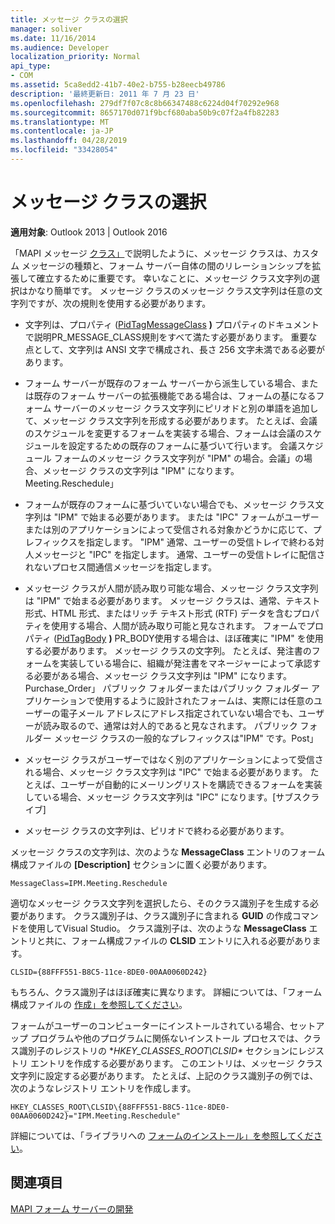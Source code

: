 ```yaml
---
title: メッセージ クラスの選択
manager: soliver
ms.date: 11/16/2014
ms.audience: Developer
localization_priority: Normal
api_type:
- COM
ms.assetid: 5ca8edd2-41b7-40e2-b755-b28eecb49786
description: '最終更新日: 2011 年 7 月 23 日'
ms.openlocfilehash: 279df7f07c8c8b66347488c6224d04f70292e968
ms.sourcegitcommit: 8657170d071f9bcf680aba50b9c07f2a4fb82283
ms.translationtype: MT
ms.contentlocale: ja-JP
ms.lasthandoff: 04/28/2019
ms.locfileid: "33428054"
---
```

# <a name="choosing-a-message-class"></a>メッセージ クラスの選択

  
  
**適用対象**: Outlook 2013 | Outlook 2016 
  
「MAPI メッセージ [クラス」](mapi-message-classes.md)で説明したように、メッセージ クラスは、カスタム メッセージの種類と、フォーム サーバー自体の間のリレーションシップを拡張して確立するために重要です。 幸いなことに、メッセージ クラス文字列の選択はかなり簡単です。 メッセージ クラスのメッセージ クラス文字列は任意の文字列ですが、次の規則を使用する必要があります。
  
- 文字列は、プロパティ ([PidTagMessageClass](pidtagmessageclass-canonical-property.md) **)** プロパティのドキュメントで説明PR_MESSAGE_CLASS規則をすべて満たす必要があります。 重要な点として、文字列は ANSI 文字で構成され、長さ 256 文字未満である必要があります。
    
- フォーム サーバーが既存のフォーム サーバーから派生している場合、または既存のフォーム サーバーの拡張機能である場合は、フォームの基になるフォーム サーバーのメッセージ クラス文字列にピリオドと別の単語を追加して、メッセージ クラス文字列を形成する必要があります。 たとえば、会議のスケジュールを変更するフォームを実装する場合、フォームは会議のスケジュールを設定するための既存のフォームに基づいて行います。 会議スケジュール フォームのメッセージ クラス文字列が "IPM" の場合。会議」の場合、メッセージ クラスの文字列は "IPM" になります。Meeting.Reschedule」
    
- フォームが既存のフォームに基づいていない場合でも、メッセージ クラス文字列は "IPM" で始まる必要があります。 または "IPC" フォームがユーザーまたは別のアプリケーションによって受信される対象かどうかに応じて、プレフィックスを指定します。 "IPM" 通常、ユーザーの受信トレイで終わる対人メッセージと "IPC" を指定します。 通常、ユーザーの受信トレイに配信されないプロセス間通信メッセージを指定します。
    
- メッセージ クラスが人間が読み取り可能な場合、メッセージ クラス文字列は "IPM" で始まる必要があります。 メッセージ クラスは、通常、テキスト形式、HTML 形式、またはリッチ テキスト形式 (RTF) データを含むプロパティを使用する場合、人間が読み取り可能と見なされます。 フォームでプロパティ ([PidTagBody](pidtagbody-canonical-property.md) **)** PR_BODY使用する場合は、ほぼ確実に "IPM" を使用する必要があります。 メッセージ クラスの文字列。 たとえば、発注書のフォームを実装している場合に、組織が発注書をマネージャーによって承認する必要がある場合、メッセージ クラス文字列は "IPM" になります。Purchase_Order」 パブリック フォルダーまたはパブリック フォルダー アプリケーションで使用するように設計されたフォームは、実際には任意のユーザーの電子メール アドレスにアドレス指定されていない場合でも、ユーザーが読み取るので、通常は対人的であると見なされます。 パブリック フォルダー メッセージ クラスの一般的なプレフィックスは"IPM" です。Post」 
    
- メッセージ クラスがユーザーではなく別のアプリケーションによって受信される場合、メッセージ クラス文字列は "IPC" で始まる必要があります。 たとえば、ユーザーが自動的にメーリングリストを購読できるフォームを実装している場合、メッセージ クラス文字列は "IPC" になります。[サブスクライブ]
    
- メッセージ クラスの文字列は、ピリオドで終わる必要があります。
    
メッセージ クラスの文字列は、次のような **MessageClass** エントリのフォーム構成ファイルの **[Description]** セクションに置く必要があります。 
  
 `MessageClass=IPM.Meeting.Reschedule`
  
適切なメッセージ クラス文字列を選択したら、そのクラス識別子を生成する必要があります。 クラス識別子は、クラス識別子に含まれる **GUID** の作成コマンドを使用してVisual Studio。 クラス識別子は、次のような **MessageClass** エントリと共に、フォーム構成ファイルの **CLSID** エントリに入れる必要があります。 
  
 `CLSID={88FFF551-B8C5-11ce-8DE0-00AA0060D242}`
  
もちろん、クラス識別子はほぼ確実に異なります。 詳細については、「フォーム構成ファイルの [作成」を参照してください](creating-a-form-configuration-file.md)。
  
フォームがユーザーのコンピューターにインストールされている場合、セットアップ プログラムや他のプログラムに関係ないインストール プロセスでは、クラス識別子のレジストリの **HKEY_CLASSES_ROOT\CLSID\** セクションにレジストリ エントリを作成する必要があります。 このエントリは、メッセージ クラス文字列に設定する必要があります。 たとえば、上記のクラス識別子の例では、次のようなレジストリ エントリを作成します。 
  
 `HKEY_CLASSES_ROOT\CLSID\{88FFF551-B8C5-11ce-8DE0-00AA0060D242}="IPM.Meeting.Reschedule"`
  
詳細については、「ライブラリへの [フォームのインストール」を参照してください](installing-a-form-into-a-library.md)。
  
## <a name="see-also"></a>関連項目



[MAPI フォーム サーバーの開発](developing-mapi-form-servers.md)

